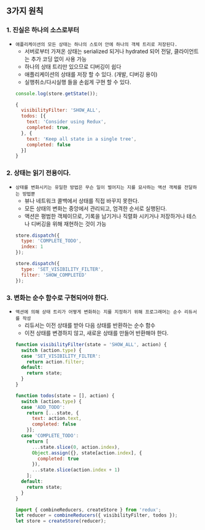 ## 3가지 원칙
### 1. 진실은 하나의 소스로부터
  - `애플리케이션의 모든 상태는 하나의 스토어 안에 하나의 객체 트리로 저장된다.`
    - 서버로부터 가져온 상태는 serialized 되거나 hydrated 되어 전달, 클라이언트는 추가 코딩 없이 사용 가능
    - 하나의 상태 트리만 있으므로 디버깅이 쉽다
    - 애플리케이션의 상태를 저장 할 수 있다. (개발, 디버깅 용이)
    - 실행취소/다시실행 들을 손쉽게 구현 할 수 있다.
    ```javascript
    console.log(store.getState());

    {
      visibilityFilter: 'SHOW_ALL',
      todos: [{
        text: 'Consider using Redux',
        completed: true,
      }, {
        text: 'Keep all state in a single tree',
        completed: false
      }]
    }
    ```
### 2. 상태는 읽기 전용이다.
  - `상태를 변화시키는 유일한 방법은 무슨 일이 벌어지는 지를 묘사하는 액션 객체를 전달하는 방법뿐`
    - 뷰나 네트워크 콜백에서 상태를 직접 바꾸지 못한다.
    - 모든 상태의 변화는 중앙에서 관리되고, 엄격한 순서로 실행된다.
    - 액션은 평범한 객체이므로, 기록을 남기거나 직렬화 시키거나 저장하거나 테스나 디버깅을 위해 재현하는 것이 가능
    ```javascript
    store.dispatch({
      type: 'COMPLETE_TODO',
      index: 1
    });

    store.dispatch({
      type: 'SET_VISIBILITY_FILTER',
      filter: 'SHOW_COMPLETED'
    });
    ```
### 3. 변화는 순수 함수로 구현되어야 한다.
  - `액션에 의해 상태 트리가 어떻게 변화하는 지를 지정하기 위해 프로그래머는 순수 리듀서를 작성`
    - 리듀서는 이전 상태를 받아 다음 상태를 반환하는 순수 함수
    - 이전 상태를 변경하지 않고, 새로운 상태를 만들어 반환해야 한다.
    ```javascript
    function visibilityFilter(state = 'SHOW_ALL', action) {
      switch (action.type) {
      case 'SET_VISIBILITY_FILTER':
        return action.filter;
      default:
        return state;
      }
    }

    function todos(state = [], action) {
      switch (action.type) {
      case 'ADD_TODO':
        return [...state, {
          text: action.text,
          completed: false
        }];
      case 'COMPLETE_TODO':
        return [
          ...state.slice(0, action.index),
          Object.assign({}, state[action.index], {
            completed: true
          }),
          ...state.slice(action.index + 1)
        ];
      default:
        return state;
      }
    }

    import { combineReducers, createStore } from 'redux';
    let reducer = combineReducers({ visibilityFilter, todos });
    let store = createStore(reducer);
    ```